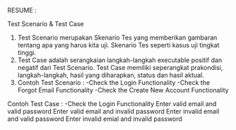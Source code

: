 RESUME : 

Test Scenario & Test Case 
1. Test Scenario merupakan Skenario Tes yang memberikan gambaran tentang apa yang harus kita uji. Skenario Tes seperti kasus uji tingkat tinggi. 
2. Test Case adalah serangkaian langkah-langkah executable positif dan negatif dari Test Scenario.
Test Case memiliki seperangkat prakondisi, langkah-langkah, hasil yang diharapkan, status dan hasil aktual.
3. Contoh Test Scenario :
-Check the Login Functionality 
-Check the Forgot Email Functionality 
-Check the Create New Account Functionality 

Contoh Test Case :
-Check the Login Functionality
Enter valid email and valid password 
Enter valid email and invalid password 
Enter invalid email and valid password
Enter invalid emial and invalid password 
